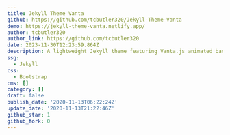 ```yaml
---
title: Jekyll Theme Vanta
github: https://github.com/tcbutler320/Jekyll-Theme-Vanta
demo: https://jekyll-theme-vanta.netlify.app/
author: tcbutler320
author_link: https://github.com/tcbutler320
date: 2023-11-30T12:23:59.864Z
description: A lightweight Jekyll theme featuring Vanta.js animated backgrounds
ssg:
  - Jekyll
css:
  - Bootstrap
cms: []
category: []
draft: false
publish_date: '2020-11-13T06:22:24Z'
update_date: '2020-11-13T21:22:46Z'
github_star: 1
github_fork: 0
---
```

